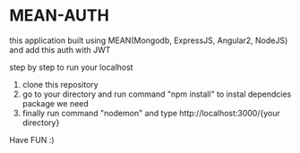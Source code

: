 # MEAN-AUTH
this application built using MEAN(Mongodb, ExpressJS, Angular2, NodeJS) and add this auth with JWT

step by step to run your localhost
1. clone this repository
2. go to your directory and run command "npm install" to instal dependcies package we need
3. finally run command "nodemon" and type http://localhost:3000/{your directory}


Have FUN :)
